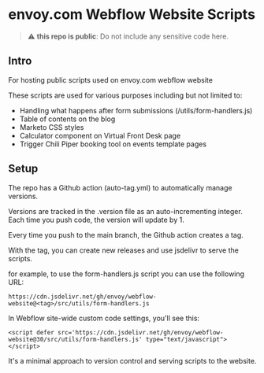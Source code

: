 # envoy.com Webflow Website Scripts

> :warning: **this repo is public**: Do not include any sensitive code here.

## Intro

For hosting public scripts used on envoy.com webflow website

These scripts are used for various purposes including but not limited to:

- Handling what happens after form submissions (/utils/form-handlers.js)
- Table of contents on the blog
- Marketo CSS styles
- Calculator component on Virtual Front Desk page
- Trigger Chili Piper booking tool on events template pages

## Setup

The repo has a Github action (auto-tag.yml) to automatically manage versions.

Versions are tracked in the .version file as an auto-incrementing integer. Each time you push code, the version will update by 1.

Every time you push to the main branch, the Github action creates a tag.

With the tag, you can create new releases and use jsdelivr to serve the scripts.

for example, to use the form-handlers.js script you can use the following URL:

```
https://cdn.jsdelivr.net/gh/envoy/webflow-website@<tag>/src/utils/form-handlers.js
```

In Webflow site-wide custom code settings, you'll see this:

```
<script defer src='https://cdn.jsdelivr.net/gh/envoy/webflow-website@30/src/utils/form-handlers.js' type="text/javascript"></script>
```

It's a minimal approach to version control and serving scripts to the website.
